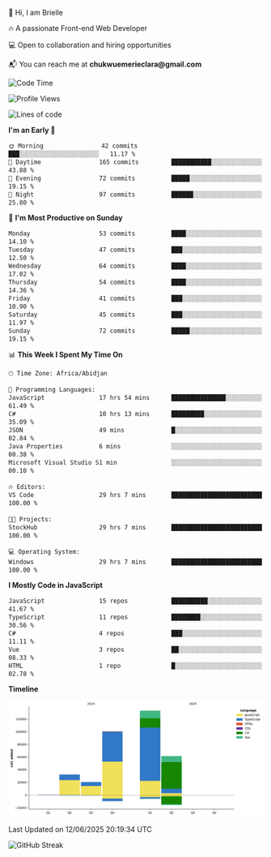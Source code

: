 <div align="left">
  <p>👋 Hi, I am Brielle</p>
  <p>🔥 A passionate Front-end Web Developer</p>
  <p>💻 Open to collaboration and hiring opportunities</p>
  <p>📬 You can reach me at <strong>chukwuemerieclara@gmail.com</strong></p>
</div>


 
 <!--START_SECTION:waka-->
![Code Time](http://img.shields.io/badge/Code%20Time-693%20hrs%2048%20mins-blue)

![Profile Views](http://img.shields.io/badge/Profile%20Views-1-blue)

![Lines of code](https://img.shields.io/badge/From%20Hello%20World%20I%27ve%20Written-347.4%20thousand%20lines%20of%20code-blue)

**I'm an Early 🐤** 

```text
🌞 Morning                42 commits          ███░░░░░░░░░░░░░░░░░░░░░░   11.17 % 
🌆 Daytime                165 commits         ███████████░░░░░░░░░░░░░░   43.88 % 
🌃 Evening                72 commits          █████░░░░░░░░░░░░░░░░░░░░   19.15 % 
🌙 Night                  97 commits          ██████░░░░░░░░░░░░░░░░░░░   25.80 % 
```
📅 **I'm Most Productive on Sunday** 

```text
Monday                   53 commits          ████░░░░░░░░░░░░░░░░░░░░░   14.10 % 
Tuesday                  47 commits          ███░░░░░░░░░░░░░░░░░░░░░░   12.50 % 
Wednesday                64 commits          ████░░░░░░░░░░░░░░░░░░░░░   17.02 % 
Thursday                 54 commits          ████░░░░░░░░░░░░░░░░░░░░░   14.36 % 
Friday                   41 commits          ███░░░░░░░░░░░░░░░░░░░░░░   10.90 % 
Saturday                 45 commits          ███░░░░░░░░░░░░░░░░░░░░░░   11.97 % 
Sunday                   72 commits          █████░░░░░░░░░░░░░░░░░░░░   19.15 % 
```


📊 **This Week I Spent My Time On** 

```text
🕑︎ Time Zone: Africa/Abidjan

💬 Programming Languages: 
JavaScript               17 hrs 54 mins      ███████████████░░░░░░░░░░   61.49 % 
C#                       10 hrs 13 mins      █████████░░░░░░░░░░░░░░░░   35.09 % 
JSON                     49 mins             █░░░░░░░░░░░░░░░░░░░░░░░░   02.84 % 
Java Properties          6 mins              ░░░░░░░░░░░░░░░░░░░░░░░░░   00.38 % 
Microsoft Visual Studio S1 min               ░░░░░░░░░░░░░░░░░░░░░░░░░   00.10 % 

🔥 Editors: 
VS Code                  29 hrs 7 mins       █████████████████████████   100.00 % 

🐱‍💻 Projects: 
StockHub                 29 hrs 7 mins       █████████████████████████   100.00 % 

💻 Operating System: 
Windows                  29 hrs 7 mins       █████████████████████████   100.00 % 
```

**I Mostly Code in JavaScript** 

```text
JavaScript               15 repos            ██████████░░░░░░░░░░░░░░░   41.67 % 
TypeScript               11 repos            ████████░░░░░░░░░░░░░░░░░   30.56 % 
C#                       4 repos             ███░░░░░░░░░░░░░░░░░░░░░░   11.11 % 
Vue                      3 repos             ██░░░░░░░░░░░░░░░░░░░░░░░   08.33 % 
HTML                     1 repo              █░░░░░░░░░░░░░░░░░░░░░░░░   02.78 % 
```



**Timeline**

![Lines of Code chart](https://raw.githubusercontent.com/Brielle28/Brielle28/main/assets/bar_graph.png)


 Last Updated on 12/06/2025 20:19:34 UTC
<!--END_SECTION:waka-->

![GitHub Streak](https://github-readme-streak-stats.herokuapp.com/?user=Brielle28)



